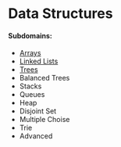 # Data Structures

#### Subdomains:
- [Arrays](./arrays)
- [Linked Lists](./linked-lists)
- [Trees](./trees)
- Balanced Trees
- Stacks
- Queues
- Heap
- Disjoint Set
- Multiple Choise
- Trie
- Advanced
